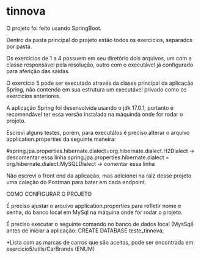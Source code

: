 # tinnova

O projeto foi feito usando SpringBoot.

Dentro da pasta principal do projeto estão todos os exercicios, separados por pasta.

Os exercicios de 1 a 4 possuem em seu diretório dois arquivos, um com a classe responsável pela resolução, outro com o executável já configurado para aferição das saídas.

O exercício 5 pode ser executado através da classe principal da aplicação Spring, não contendo em sua estrutura um executável privado como os exercícios anteriores.

A aplicação Spring foi desenvolvida usando o jdk 17.0.1, portanto é recomendável ter essa versão instalada na máquinda onde for rodar o projeto.

Escrevi alguns testes, porém, para executálos é preciso alterar o arquivo application.properties da seguinte maneira:

#spring.jpa.properties.hibernate.dialect=org.hibernate.dialect.H2Dialect  -> descomentar essa linha
spring.jpa.properties.hibernate.dialect = org.hibernate.dialect.MySQLDialect -> comentar essa linha

Não escrevi o front end da aplicação, mas adicionei na raiz desse projeto uma coleção do Postman para bater em cada endpoint.

COMO CONFIGURAR O PROJETO

É preciso ajustar o arquivo application.properties para refletir nome e senha, do banco local em MySql na máquina onde for rodar o projeto.

É preciso executar o seguinte comando no banco de dados local (MysSql) antes de iniciar a aplicação: CREATE DATABASE teste_tinnova;


*Lista com as marcas de carros que são aceitas, pode ser encontrada em: exercicio5/utils/CarBrands (ENUM)


